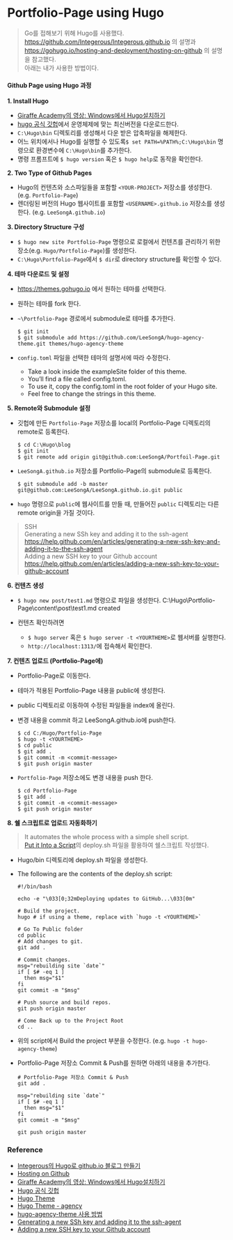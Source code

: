 # Portfolio-Page using Hugo

> Go를 접해보기 위해 Hugo를 사용했다.  
> https://github.com/Integerous/Integerous.github.io 의 설명과  
> https://gohugo.io/hosting-and-deployment/hosting-on-github 의 설명을 참고했다.  
> 아래는 내가 사용한 방법이다.  

  
  
#### Github Page using Hugo 과정

  
**1. Install Hugo**

- [Giraffe Academy의 영상: Windows에서 Hugo설치하기](https://gohugo.io/getting-started/installing#windows)
- [hugo 공식 깃헙](https://github.com/gohugoio/hugo/releases)에서 운영체제에 맞는 최신버전을 다운로드한다.
- `C:\Hugo\bin` 디렉토리를 생성해서 다운 받은 압축파일을 해제한다.
- 어느 위치에서나 Hugo를 실행할 수 있도록`$ set PATH=%PATH%;C:\Hugo\bin` 명령으로 환경변수에 `C:\Hugo\bin`를 추가한다.
- 명령 프롬프트에 `$ hugo version` 혹은 `$ hugo help`로 동작을 확인한다.

  
**2. Two Type of Github Pages**

- Hugo의 컨텐츠와 소스파일들을 포함할 `<YOUR-PROJECT>` 저장소를 생성한다. (e.g. `Portfolio-Page`)
- 렌더링된 버전의 Hugo 웹사이트를 포함할 `<USERNAME>.github.io` 저장소를 생성한다. (e.g. `LeeSongA.github.io`)

  
**3. Directory Structure 구성**

- `$ hugo new site Portfolio-Page` 명령으로 로컬에서 컨텐츠를 관리하기 위한 장소(e.g. `Hugo/Portfolio-Page`)를 생성한다.
- `C:\Hugo\Portfolio-Page`에서 `$ dir`로 directory structure를 확인할 수 있다.

  
**4. 테마 다운로드 및 설정**

- https://themes.gohugo.io 에서 원하는 테마를 선택한다.
- 원하는 테마를 fork 한다.
- `~\Portfolio-Page` 경로에서 submodule로 테마를 추가한다.

    ``` 
    $ git init
    $ git submodule add https://github.com/LeeSongA/hugo-agency-theme.git themes/hugo-agency-theme 
    ```

- `config.toml` 파일을 선택한 테마의 설명서에 따라 수정한다.
	- Take a look inside the exampleSite folder of this theme. 
	- You’ll find a file called config.toml. 
	- To use it, copy the config.toml in the root folder of your Hugo site. 
	- Feel free to change the strings in this theme.

  
**5. Remote와 Submodule 설정**

- 깃헙에 만든 `Portfolio-Page` 저장소를 local의 Portfolio-Page 디렉토리의 remote로 등록한다.

    ```
    $ cd C:\Hugo\blog
    $ git init
    $ git remote add origin git@github.com:LeeSongA/Portfoil-Page.git
    ```

- `LeeSongA.github.io` 저장소를 Portfolio-Page의 submodule로 등록한다.

    ```
    $ git submodule add -b master git@github.com:LeeSongA/LeeSongA.github.io.git public
    ```

- `hugo` 명령으로 `public`에 웹사이트를 만들 때, 만들어진 `public` 디렉토리는 다른 remote origin을 가질 것이다.


> SSH <br>
> Generating a new SSh key and adding it to the ssh-agent   
> https://help.github.com/en/articles/generating-a-new-ssh-key-and-adding-it-to-the-ssh-agent   
> Adding a new SSH key to your Github account   
> https://help.github.com/en/articles/adding-a-new-ssh-key-to-your-github-account

  
**6. 컨텐츠 생성**

- `$ hugo new post/test1.md` 명령으로 파일을 생성한다. 
  C:\Hugo\Portfolio-Page\content\post\test1.md created

- 컨텐츠 확인하려면
  - `$ hugo server` 혹은 `$ hugo server -t <YOURTHEME>`로 웹서버를 실행한다.
  - `http://localhost:1313/`에 접속해서 확인한다.

  
**7. 컨텐츠 업로드 (Portfolio-Page에)**

- Portfolio-Page로 이동한다.
- 테마가 적용된 Portfolio-Page 내용을 public에 생성한다.
- public 디렉토리로 이동하여 수정된 파일들을 index에 올린다.
- 변경 내용을 commit 하고 LeeSongA.github.io에 push한다.

    ```
    $ cd C:/Hugo/Portfolio-Page
    $ hugo -t <YOURTHEME> 
    $ cd public
    $ git add .
    $ git commit -m <commit-message>
    $ git push origin master
    ```

- `Portfolio-Page` 저장소에도 변경 내용을 push 한다.

    ```
    $ cd Portfolio-Page
    $ git add .
    $ git commit -m <commit-message>
    $ git push origin master
    ```

  
**8. 쉘 스크립트로 업로드 자동화하기**

> It automates the whole process with a simple shell script.  
> [Put it Into a Script](https://gohugo.io/hosting-and-deployment/hosting-on-github/#put-it-into-a-script)의 deploy.sh 파일을 활용하여 쉘스크립트 작성했다.


- Hugo/bin 디렉토리에 deploy.sh 파일을 생성한다.

- The following are the contents of the deploy.sh script:

    ```
    #!/bin/bash

    echo -e "\033[0;32mDeploying updates to GitHub...\033[0m"

    # Build the project.
    hugo # if using a theme, replace with `hugo -t <YOURTHEME>`

    # Go To Public folder
    cd public
    # Add changes to git.
    git add .

    # Commit changes.
    msg="rebuilding site `date`"
    if [ $# -eq 1 ]
      then msg="$1"
    fi
    git commit -m "$msg"

    # Push source and build repos.
    git push origin master

    # Come Back up to the Project Root
    cd ..
    ```

- 위의 script에서 Build the project 부분을 수정한다. (e.g. `hugo -t hugo-agency-theme`)

- Portfolio-Page 저장소 Commit & Push를 원하면 아래의 내용을 추가한다.

    ```
    # Portfolio-Page 저장소 Commit & Push
    git add .

    msg="rebuilding site `date`"
    if [ $# -eq 1 ]
      then msg="$1"
    fi
    git commit -m "$msg"

    git push origin master
    ```

  
  
  
### Reference
- [Integerous의 Hugo로 github.io 블로그 만들기](https://github.com/Integerous/Integerous.github.io)
- [Hosting on Github](https://gohugo.io/hosting-and-deployment/hosting-on-github)
- [Giraffe Academy의 영상: Windows에서 Hugo설치하기](https://gohugo.io/getting-started/installing#windows)
- [Hugo 공식 깃헙](https://github.com/gohugoio/hugo/releases)
- [Hugo Theme](https://themes.gohugo.io)
- [Hugo Theme - agency](http://themes.gohugo.io/theme/agency)
- [hugo-agency-theme 사용 방법](https://themes.gohugo.io/agency/)
- [Generating a new SSh key and adding it to the ssh-agent](https://help.github.com/en/articles/generating-a-new-ssh-key-and-adding-it-to-the-ssh-agent)
- [Adding a new SSH key to your Github account](https://help.github.com/en/articles/adding-a-new-ssh-key-to-your-github-account)
